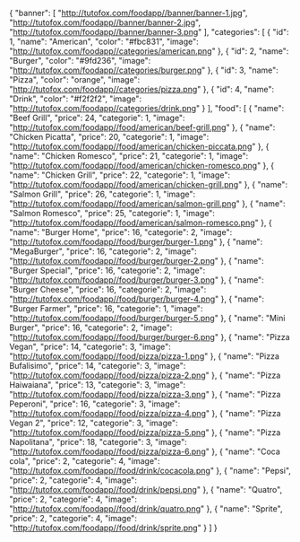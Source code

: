 {
    "banner": [
      "http://tutofox.com/foodapp//banner/banner-1.jpg",
      "http://tutofox.com/foodapp//banner/banner-2.jpg",
      "http://tutofox.com/foodapp//banner/banner-3.png"
    ],
    "categories": [
      {
        "id": 1,
        "name": "American",
        "color": "#fbc831",
        "image": "http://tutofox.com/foodapp//categories/american.png"
      },
      {
        "id": 2,
        "name": "Burger",
        "color": "#9fd236",
        "image": "http://tutofox.com/foodapp//categories/burger.png"
      },
      {
        "id": 3,
        "name": "Pizza",
        "color": "orange",
        "image": "http://tutofox.com/foodapp//categories/pizza.png"
      },
      {
        "id": 4,
        "name": "Drink",
        "color": "#f2f2f2",
        "image": "http://tutofox.com/foodapp//categories/drink.png"
      }
    ],
    "food": [
      {
        "name": "Beef Grill",
        "price": 24,
        "categorie": 1,
        "image": "http://tutofox.com/foodapp//food/american/beef-grill.png"
      },
      {
        "name": "Chicken Picatta",
        "price": 20,
        "categorie": 1,
        "image": "http://tutofox.com/foodapp//food/american/chicken-piccata.png"
      },
      {
        "name": "Chicken Romesco",
        "price": 21,
        "categorie": 1,
        "image": "http://tutofox.com/foodapp//food/american/chicken-romesco.png"
      },
      {
        "name": "Chicken Grill",
        "price": 22,
        "categorie": 1,
        "image": "http://tutofox.com/foodapp//food/american/chicken-grill.png"
      },
      {
        "name": "Salmon Grill",
        "price": 26,
        "categorie": 1,
        "image": "http://tutofox.com/foodapp//food/american/salmon-grill.png"
      },
      {
        "name": "Salmon Romesco",
        "price": 25,
        "categorie": 1,
        "image": "http://tutofox.com/foodapp//food/american/salmon-romesco.png"
      },
      {
        "name": "Burger Home",
        "price": 16,
        "categorie": 2,
        "image": "http://tutofox.com/foodapp//food/burger/burger-1.png"
      },
      {
        "name": "MegaBurger",
        "price": 16,
        "categorie": 2,
        "image": "http://tutofox.com/foodapp//food/burger/burger-2.png"
      },
      {
        "name": "Burger Special",
        "price": 16,
        "categorie": 2,
        "image": "http://tutofox.com/foodapp//food/burger/burger-3.png"
      },
      {
        "name": "Burger Cheese",
        "price": 16,
        "categorie": 2,
        "image": "http://tutofox.com/foodapp//food/burger/burger-4.png"
      },
      {
        "name": "Burger Farmer",
        "price": 16,
        "categorie": 1,
        "image": "http://tutofox.com/foodapp//food/burger/burger-5.png"
      },
      {
        "name": "Mini Burger",
        "price": 16,
        "categorie": 2,
        "image": "http://tutofox.com/foodapp//food/burger/burger-6.png"
      },
      {
        "name": "Pizza Vegan",
        "price": 14,
        "categorie": 3,
        "image": "http://tutofox.com/foodapp//food/pizza/pizza-1.png"
      },
      {
        "name": "Pizza Bufalisimo",
        "price": 14,
        "categorie": 3,
        "image": "http://tutofox.com/foodapp//food/pizza/pizza-2.png"
      },
      {
        "name": "Pizza Haiwaiana",
        "price": 13,
        "categorie": 3,
        "image": "http://tutofox.com/foodapp//food/pizza/pizza-3.png"
      },
      {
        "name": "Pizza Peperoni",
        "price": 16,
        "categorie": 3,
        "image": "http://tutofox.com/foodapp//food/pizza/pizza-4.png"
      },
      {
        "name": "Pizza Vegan 2",
        "price": 12,
        "categorie": 3,
        "image": "http://tutofox.com/foodapp//food/pizza/pizza-5.png"
      },
      {
        "name": "Pizza Napolitana",
        "price": 18,
        "categorie": 3,
        "image": "http://tutofox.com/foodapp//food/pizza/pizza-6.png"
      },
      {
        "name": "Coca cola",
        "price": 2,
        "categorie": 4,
        "image": "http://tutofox.com/foodapp//food/drink/cocacola.png"
      },
      {
        "name": "Pepsi",
        "price": 2,
        "categorie": 4,
        "image": "http://tutofox.com/foodapp//food/drink/pepsi.png"
      },
      {
        "name": "Quatro",
        "price": 2,
        "categorie": 4,
        "image": "http://tutofox.com/foodapp//food/drink/quatro.png"
      },
      {
        "name": "Sprite",
        "price": 2,
        "categorie": 4,
        "image": "http://tutofox.com/foodapp//food/drink/sprite.png"
      }
    ]
  }

